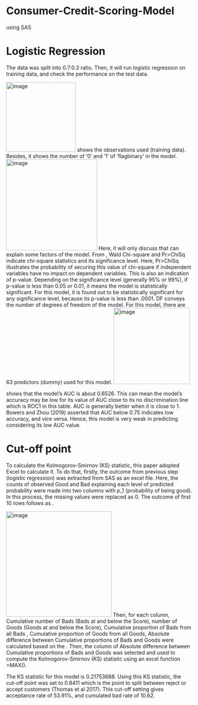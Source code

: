 # Consumer-Credit-Scoring-Model

using SAS

# Logistic Regression
The data was split into 0.7:0.3 ratio. Then, it will run logistic regression on training data, and check the performance on the test data. 
 
 <img width="188" alt="image" src="https://user-images.githubusercontent.com/107760647/191000003-273a6337-551c-4eaf-919f-459100453c6c.png">
<Table11: General information of the model>
<Table 11> shows the observations used (training data). Besides, it shows the number of ‘0’ and ‘1’ of ‘flagbinary’ in the model. 

<img width="246" alt="image" src="https://user-images.githubusercontent.com/107760647/190999976-c6108aed-b5e5-4eea-b769-253aa2b59281.png">
<Table12: model fit as compared to a baseline “null” model>
Here, it will only discuss that can explain some factors of the model. From <Table12>, Wald Chi-square and Pr>ChiSq indicate chi-square statistics and its significance level. Here, Pr>ChiSq illustrates the probability of securing this value of chi-square if independent variables have no impact on dependent variables. This is also an indication of p-value. Depending on the significance level (generally 95% or 99%), if p-value is less than 0.05 or 0.01, it means the model is statistically significant. For this model, it is found out to be statistically significant for any significance level, because its p-value is less than .0001. DF conveys the number of degrees of freedom of the model. For this model, there are 63 predictors (dummy) used for this model. 


 <img width="206" alt="image" src="https://user-images.githubusercontent.com/107760647/190999946-8df4390b-d710-4e11-97b4-d7ab461ef1c2.png">
<Table13: ROC curve for comparison (ROC1 = no discrimination line (0.5))>

<Table13> shows that the model’s AUC is about 0.6526. This can mean the model’s accuracy may be low for its value of AUC close to its no discrimination line which is ROC1 in this table. AUC is generally better when it is close to 1. Bowers and Zhou (2019) asserted that AUC below 0.75 indicates low accuracy, and vice versa. Hence, this model is very weak in predicting considering its low AUC value. 

# Cut-off point
To calculate the Kolmogorov-Smirnov (KS) statistic, this paper adopted Excel to calculate it. To do that, firstly, the outcome from previous step (logistic regression) was extracted from SAS as an excel file. Here, the counts of observed Good and Bad explaining each level of predicted probability were made into two columns with p_1 (probability of being good). In this process, the missing values were replaced as 0. The outcome of first 10 rows follows as <Table14>.

<img width="285" alt="image" src="https://user-images.githubusercontent.com/107760647/191000126-d61e084d-82bd-4bcd-82ab-9b217c6b8955.png">
<Table14: outcome of P_1, Bad, and Good for first 10 rows>
Then, for each column, Cumulative number of Bads (Bads at and below the Score), number of Goods (Goods at and below the Score), Cumulative proportion of Bads from all Bads , Cumulative proportion of Goods from all Goods, Absolute difference between Cumulative proportions of Bads and Goods were calculated based on the <Table14>. Then, the column of Absolute difference between Cumulative proportions of Bads and Goods was selected and used to compute the Kolmogorov-Smirnov (KS) statistic using an excel function =MAX(). 

The KS statistic for this model is 0.21753688. Using this KS statistic, the cut-off point was set to 0.8411 which is the point to split between reject or accept customers (Thomas et al 2017). This cut-off setting gives acceptance rate of 53.91%, and cumulated bad rate of 10.62. 


